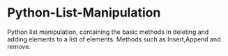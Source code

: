 # Python-List-Manipulation
Python list manipulation, containing the basic methods in deleting and adding elements to a list of elements.
Methods such as Insert,Append and remove.
